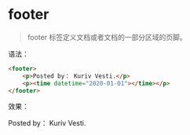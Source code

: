 # footer

> footer 标签定义文档或者文档的一部分区域的页脚。

语法：

```html
<footer>
    <p>Posted by： Kuriv Vesti.</p>
    <p><time datetime="2020-01-01"></time></p>
</footer>
```

效果：

<footer>
    <p>Posted by： Kuriv Vesti.</p>
    <p><time datetime="2020-01-01"></time></p>
</footer>
